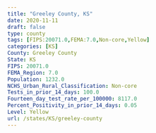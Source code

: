 ```yaml
---
title: "Greeley County, KS"
date: 2020-11-11
draft: false
type: county
tags: [FIPS:20071.0,FEMA:7.0,Non-core,Yellow]
categories: [KS]
County: Greeley County
State: KS
FIPS: 20071.0
FEMA_Region: 7.0
Population: 1232.0
NCHS_Urban_Rural_Classification: Non-core
Tests_in_prior_14_days: 100.0
Fourteen_day_test_rate_per_100000: 8117.0
Percent_Positivity_in_prior_14_days: 0.05
Level: Yellow
url: /states/KS/greeley-county
---
```



